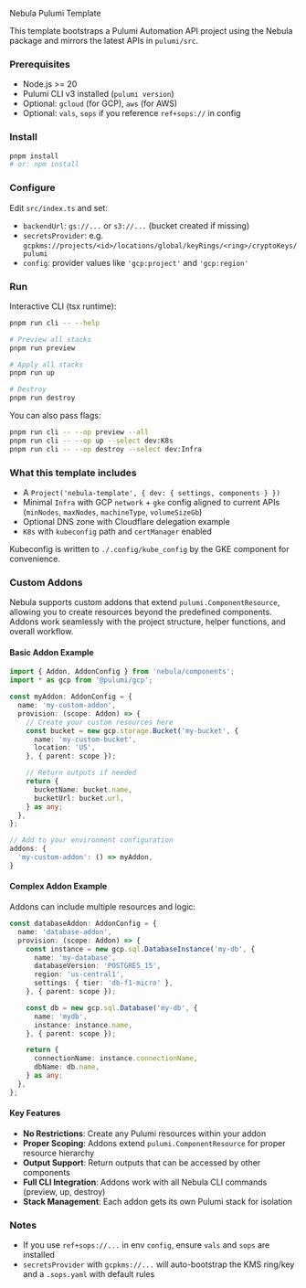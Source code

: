 Nebula Pulumi Template

This template bootstraps a Pulumi Automation API project using the Nebula package and mirrors the latest APIs in `pulumi/src`.

### Prerequisites
- Node.js >= 20
- Pulumi CLI v3 installed (`pulumi version`)
- Optional: `gcloud` (for GCP), `aws` (for AWS)
- Optional: `vals`, `sops` if you reference `ref+sops://` in config

### Install
```bash
pnpm install
# or: npm install
```

### Configure
Edit `src/index.ts` and set:
- `backendUrl`: `gs://...` or `s3://...` (bucket created if missing)
- `secretsProvider`: e.g. `gcpkms://projects/<id>/locations/global/keyRings/<ring>/cryptoKeys/pulumi`
- `config`: provider values like `'gcp:project'` and `'gcp:region'`

### Run
Interactive CLI (tsx runtime):
```bash
pnpm run cli -- --help

# Preview all stacks
pnpm run preview

# Apply all stacks
pnpm run up

# Destroy
pnpm run destroy
```

You can also pass flags:
```bash
pnpm run cli -- --op preview --all
pnpm run cli -- --op up --select dev:K8s
pnpm run cli -- --op destroy --select dev:Infra
```

### What this template includes
- A `Project('nebula-template', { dev: { settings, components } })`
- Minimal `Infra` with GCP `network` + `gke` config aligned to current APIs (`minNodes`, `maxNodes`, `machineType`, `volumeSizeGb`)
- Optional DNS zone with Cloudflare delegation example
- `K8s` with `kubeconfig` path and `certManager` enabled

Kubeconfig is written to `./.config/kube_config` by the GKE component for convenience.

### Custom Addons

Nebula supports custom addons that extend `pulumi.ComponentResource`, allowing you to create resources beyond the predefined components. Addons work seamlessly with the project structure, helper functions, and overall workflow.

#### Basic Addon Example

```typescript
import { Addon, AddonConfig } from 'nebula/components';
import * as gcp from '@pulumi/gcp';

const myAddon: AddonConfig = {
  name: 'my-custom-addon',
  provision: (scope: Addon) => {
    // Create your custom resources here
    const bucket = new gcp.storage.Bucket('my-bucket', {
      name: 'my-custom-bucket',
      location: 'US',
    }, { parent: scope });

    // Return outputs if needed
    return {
      bucketName: bucket.name,
      bucketUrl: bucket.url,
    } as any;
  },
};

// Add to your environment configuration
addons: {
  'my-custom-addon': () => myAddon,
}
```

#### Complex Addon Example

Addons can include multiple resources and logic:

```typescript
const databaseAddon: AddonConfig = {
  name: 'database-addon',
  provision: (scope: Addon) => {
    const instance = new gcp.sql.DatabaseInstance('my-db', {
      name: 'my-database',
      databaseVersion: 'POSTGRES_15',
      region: 'us-central1',
      settings: { tier: 'db-f1-micro' },
    }, { parent: scope });

    const db = new gcp.sql.Database('my-db', {
      name: 'mydb',
      instance: instance.name,
    }, { parent: scope });

    return {
      connectionName: instance.connectionName,
      dbName: db.name,
    } as any;
  },
};
```

#### Key Features

- **No Restrictions**: Create any Pulumi resources within your addon
- **Proper Scoping**: Addons extend `pulumi.ComponentResource` for proper resource hierarchy
- **Output Support**: Return outputs that can be accessed by other components
- **Full CLI Integration**: Addons work with all Nebula CLI commands (preview, up, destroy)
- **Stack Management**: Each addon gets its own Pulumi stack for isolation

### Notes
- If you use `ref+sops://...` in env `config`, ensure `vals` and `sops` are installed
- `secretsProvider` with `gcpkms://...` will auto-bootstrap the KMS ring/key and a `.sops.yaml` with default rules


